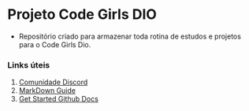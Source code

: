 # Projeto Code Girls DIO

* Repositório criado para armazenar toda rotina de estudos e projetos para o Code Girls Dio.

### Links úteis

1. [Comunidade Discord](https://discord.com/invite/eUrT2UFeS6)
2. [MarkDown Guide](https://www.markdownguide.org/basic-syntax/)
3. [Get Started Github Docs](https://docs.github.com/pt/get-started/quickstart/hello-world)
